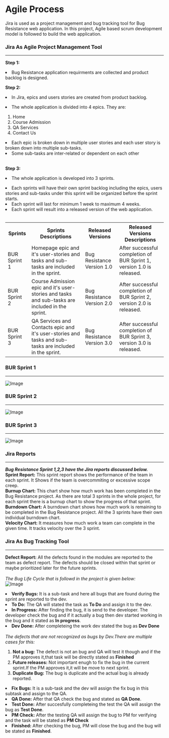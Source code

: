 # Agile Process
Jira is used as a project management and bug tracking tool for Bug Resistance web application.
In this project, Agile based scrum development model is followed to build the web application.<br>
### Jira As Agile Project Management Tool
***
<b>Step 1:</b><li> Bug Resistance application requirments are collected and product backlog is designed.</li>

<b>Step 2:</b><li>In Jira, epics and users stories are created from product backlog.</li>
<li>The whole application is divided into 4 epics. They are:</li><ol><li>Home</li><li>Course Admission</li><li>QA Services</li><li>Contact Us</li></ol> 
<li>Each epic is broken down in multiple user stories and each user story is broken down into multiple sub-tasks.</li><li>Some sub-tasks are inter-related or dependent on each other </li><br>

<b>Step 3:</b><li>The whole application is developed into 3 sprints.</li>
<li>Each sprints will have their own sprint backlog including the epics, users stories and sub-tasks under this sprint will be organized before the sprint starts.</li>
<li>Each sprint will last for minimum 1 week to maximum 4 weeks.</li>
<li>Each sprint will result into a released version of the web application.</li><br>
<table>
<th>Sprints</th>
<th>Sprints Descriptions</th>
<th>Released Versions</th>
<th>Released Versions Descriptions</th>
<tr>
<td>BUR Sprint 1</td> 
<td>Homepage epic and it's user-stories and tasks and sub-tasks are included in the sprint.</td>
<td> Bug Resistance Version 1.0</td> 
<td>After successful completion of BUR Sprint 1, version 1.0 is released.</td>
</tr>
<tr>
<td>BUR Sprint 2</td>
<td> Course Admission epic and it's user-stories and tasks and sub-tasks are included in the sprint.</td>
<td> Bug Resistance Version 2.0</td>
<td>After successful completion of BUR Sprint 2, version 2.0 is released.</td>
</tr>
<tr>
<td>BUR Sprint 3</td>
<td> QA Services and Contacts epic and it's user-stories and tasks and sub-tasks are included in the sprint.</td>
<td> Bug Resistance Version 3.0</td>
<td> After successful completion of BUR Sprint 3, version 3.0 is released.</td>
</table>

### BUR Sprint 1
***
![Image](https://github.com/user-attachments/assets/f857677f-fb6d-4904-9964-35afea5fbd58)

### BUR Sprint 2
***
![Image](https://github.com/user-attachments/assets/32aa75ea-e5de-4000-aa24-f7ee5cdb981a)


### BUR Sprint 3
***
![Image](https://github.com/user-attachments/assets/a9c0a799-a354-4257-b689-9cd76c51590d)


### Jira Reports
***
<i><b>Bug Resistance Sprint 1,2,3 have the Jira reports discussed below.</i></b><br>
<b>Sprint Report:</b> This sprint report shows the performance of the team in each sprint. It Shows if the team is overcommiting or excessive scope creep.</b><br>
<b>Burnup Chart:</b> This chart show how much work has been completed in the Bug Resistance project. As there are total 
3 sprints in the whole project, for each sprint there is a burnup chart to show the progress of that sprint. <br>
<b>Burndown Chart:</b> A burndown chart shows how much work is remaining to be completed in the Bug Resistance project. All the 3 sprints 
have their own individual burndown chart.<br>
<b>Velocity Chart:</b> It measures how much work a team can complete in
the given time. It tracks velocity over the 3 sprint.<br>

### Jira As Bug Tracking Tool
***
<b>Defect Report:</b> All the defects found in the modules are reported to the team as defect report. The defects should be closed within that sprint or maybe prioritized later for the future sprints.<br>
<br><i>The Bug Life Cycle that is followd in the project is given below:</i><br>
![Image](https://github.com/user-attachments/assets/cc1ad2b1-acb1-4eb6-be21-43d88dfaa0bf) <br>

<li><b>Verify Bugs:</b> It is a sub-task and here all bugs that are found during the sprint are reported to the dev.</li>
<li><b>To Do:</b> The QA will stated the task as <b>To Do</b>  and assign it to the dev.</li>
<li><b>In Progress:</b> After finding the bug, it is send to the developer. The developer check the bug and if it actually a bug then dev started working in the bug and it stated as <b>In progress</b>.</li>
<li><b>Dev Done:</b> After completeing the work dev stated the bug as <b>Dev Done</b></li>
<br><i> The defects that are not recognized as bugs by Dev.There are multiple cases for this: </i>
<ol>
<li><b>Not a bug:</b> The defect is not an bug and QA will test it though and if the PM approves it,that task will be directly stated as <b>Finished</b></li>
<li><b>Future releases:</b> Not important enugh to fix the bug in the current sprint.If the PM approves it,it will be move to next sprint.</li>
<li><b>Duplicate Bug:</b> The bug is duplicate and the actual bug is already reported.</li>
</ol>
<li><b>Fix Bugs:</b> It is a sub-task and the dev will assign the fix bug in this subtask and assign to the QA.</li>
<li><b>QA Done:</b> After that QA check the bug and stated as <b>QA Done</b>.</li>
<li><b>Test Done:</b> After succesfully completeing the test the QA will assign the bug as <b>Test Done</b>.</li>
<li><b>PM Check:</b> After the testing QA will assign the bug to PM for verifying and the task will be stated as <b>PM Check</b></li>
<li><b>Finished:</b> After checking the bug, PM will close the bug and the bug will be stated as <b>Finished</b>.</li>

